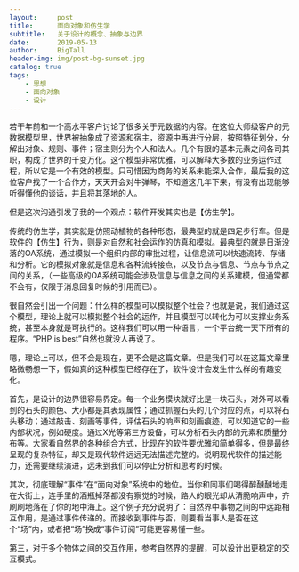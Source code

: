 ```yaml
---
layout:     post
title:      面向对象和仿生学
subtitle:   关于设计的概念、抽象与边界
date:       2019-05-13
author:     BigTall
header-img: img/post-bg-sunset.jpg
catalog: true
tags:
    - 思想
    - 面向对象
    - 设计
---
```


若干年前和一个高水平客户讨论了很多关于元数据的内容。在这位大师级客户的元数据模型里，世界被抽象成了资源和宿主，资源中再进行分层，按照特征划分，分解出对象、规则、事件；宿主则分为个人和法人。几个有限的基本元素之间各司其职，构成了世界的千变万化。这个模型非常优雅，可以解释大多数的业务运作过程，所以它是一个有效的模型。只可惜因为商务的关系未能深入合作，最后我的这位客户找了一个合作方，天天开会对牛弹琴，不知道这几年下来，有没有出现能够听得懂他的谈话，并且将其落地的人。

但是这次沟通引发了我的一个观点：软件开发其实也是【仿生学】。

传统的仿生学，其实就是仿照动植物的各种形态，最典型的就是四足步行车。但是软件的【仿生】行为，则是对自然和社会运作的仿真和模拟。最典型的就是日渐没落的OA系统，通过模拟一个组织内部的审批过程，让信息流可以快速流转、存储和分析。它的模拟对象就是信息和各种流转接点，以及节点与信息、节点与节点之间的关系，（一些高级的OA系统可能会涉及信息与信息之间的关系建模，但通常都不会有，仅限于消息回复时候的引用而已）。

很自然会引出一个问题：什么样的模型可以模拟整个社会？也就是说，我们通过这个模型，理论上就可以模拟整个社会的运作，并且模型可以转化为可以支撑业务系统，甚至本身就是可执行的。这样我们可以用一种语言，一个平台统一天下所有的程序。“PHP is best”自然也就没人再说了。

嗯，理论上可以，但不会是现在，更不会是这篇文章。但是我们可以在这篇文章里略微畅想一下，假如真的这种模型已经存在了，软件设计会发生什么样的有趣变化。

首先，是设计的边界很容易界定。每一个业务模块就好比是一块石头，对外可以看到的石头的颜色、大小都是其表现属性；通过抓握石头的几个对应的点，可以将石头移动；通过敲击、刻画等事件，评估石头的响声和刻画痕迹，可以知道它的一些内部状况，例如硬度。通过X光等第三方设备，可以分析石头内部的元素和质量分布等。大家看自然界的各种组合方式，比现在的软件要优雅和简单得多，但是最终呈现的复杂特征，却又是现代软件远远无法描述完整的。说明现代软件的描述能力，还需要继续演进，远未到我们可以停止分析和思考的时候。

其次，彻底理解“事件”在“面向对象”系统中的地位。当你和同事们喝得醉醺醺地走在大街上，连手里的酒瓶掉落都没有察觉的时候，路人的眼光却从清脆响声中，齐刷刷地落在了你的地中海上。这个例子充分说明了：自然界中事物之间的中远距相互作用，是通过事件传递的。而接收到事件与否，则要看当事人是否在这个“场”内，或者把“场”换成“事件订阅”可能更容易懂一些。

第三，对于多个物体之间的交互作用，参考自然界的提醒，可以设计出更稳定的交互模式。








